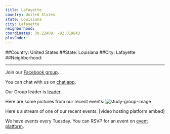 ```yaml
---
title: Lafayette
country: United States
state: Louisiana
city: Lafayette
neighborhood: 
coordinates: 30.22409, -92.019843
plusCode:
---
```


##Country: United States
##State: Louisiana
##City: Lafayette
##Neighborhood: 
*****
Join our [Facebook group](https://www.facebook.com/groups/free.code.camp.lafayette).

You can chat with us on [chat app]().

Our Group leader is [leader]()

Here are some pictures from our recent events:
![study-group-image]()

Here's a stream of one of our recent events:
[video hosting platform embed]

We have events every Tuesday. You can RSVP for an event on [event platform]().
